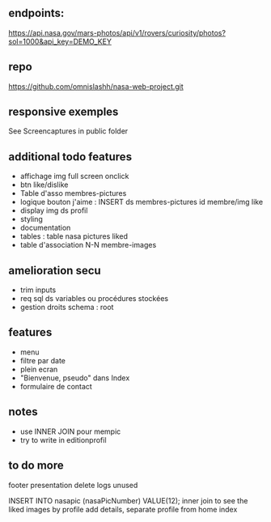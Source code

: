 ## endpoints:  
https://api.nasa.gov/mars-photos/api/v1/rovers/curiosity/photos?sol=1000&api_key=DEMO_KEY  

## repo
https://github.com/omnislashh/nasa-web-project.git

## responsive exemples
See Screencaptures in public folder

## additional todo features
- affichage img full screen onclick
- btn like/dislike
- Table d'asso membres-pictures
- logique bouton j'aime : INSERT ds membres-pictures id membre/img like
- display img ds profil
- styling
- documentation
- tables : table nasa pictures liked
- table d'association N-N membre-images

## amelioration secu 
- trim inputs
- req sql ds variables ou procédures stockées
- gestion droits schema : root

## features 
- menu
- filtre par date
- plein ecran
- "Bienvenue, pseudo" dans Index
- formulaire de contact

## notes
- use INNER JOIN pour mempic
- try to write in editionprofil

## to do more
footer presentation
delete logs unused

INSERT INTO nasapic (nasaPicNumber)
VALUE(12);
inner join to see the liked images by profile
add details, separate profile from home index

